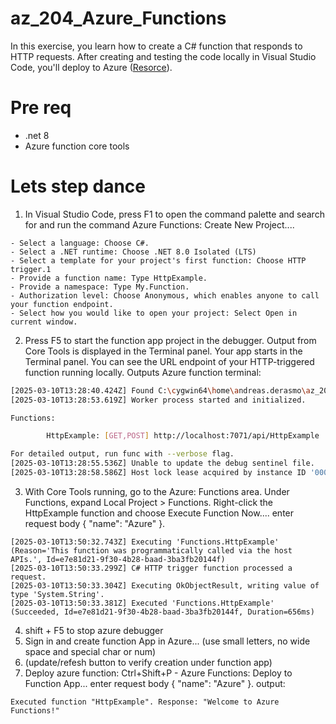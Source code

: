 # az_204_Azure_Functions
In this exercise, you learn how to create a C# function that responds to HTTP requests. After creating and testing the code locally in Visual Studio Code, you'll deploy to Azure ([Resorce](https://learn.microsoft.com/nb-no/training/modules/develop-azure-functions/5-create-function-visual-studio-code)).

# Pre req
- .net 8
- Azure function core tools

# Lets step dance
1)  In Visual Studio Code, press F1 to open the command palette and search for and run the command Azure Functions: Create New Project....

```
- Select a language: Choose C#.
- Select a .NET runtime: Choose .NET 8.0 Isolated (LTS)
- Select a template for your project's first function: Choose HTTP trigger.1
- Provide a function name: Type HttpExample.
- Provide a namespace: Type My.Function.
- Authorization level: Choose Anonymous, which enables anyone to call your function endpoint.
- Select how you would like to open your project: Select Open in current window.
```

2) Press F5 to start the function app project in the debugger. Output from Core Tools is displayed in the Terminal panel. Your app starts in the Terminal panel. You can see the URL endpoint of your HTTP-triggered function running locally.
Outputs Azure function terminal:
``` bash
[2025-03-10T13:28:40.424Z] Found C:\cygwin64\home\andreas.derasmo\az_204_Azure_Functions\az_204_Azure_Functions.csproj. Using for user secrets file configuration.
[2025-03-10T13:28:53.619Z] Worker process started and initialized.

Functions:

        HttpExample: [GET,POST] http://localhost:7071/api/HttpExample

For detailed output, run func with --verbose flag.
[2025-03-10T13:28:55.536Z] Unable to update the debug sentinel file.
[2025-03-10T13:28:58.586Z] Host lock lease acquired by instance ID '000000000000000000000000BE0B442D'.
```

3) With Core Tools running, go to the Azure: Functions area. Under Functions, expand Local Project > Functions. Right-click the HttpExample function and choose Execute Function Now....  enter request body { "name": "Azure" }.
   
```
[2025-03-10T13:50:32.743Z] Executing 'Functions.HttpExample' (Reason='This function was programmatically called via the host APIs.', Id=e7e81d21-9f30-4b28-baad-3ba3fb20144f)
[2025-03-10T13:50:33.299Z] C# HTTP trigger function processed a request.
[2025-03-10T13:50:33.304Z] Executing OkObjectResult, writing value of type 'System.String'.
[2025-03-10T13:50:33.381Z] Executed 'Functions.HttpExample' (Succeeded, Id=e7e81d21-9f30-4b28-baad-3ba3fb20144f, Duration=656ms)
```

4) shift + F5 to stop azure debugger
5) Sign in and create function App in Azure... (use small letters, no wide space and special char or num)
6) (update/refesh button to verify creation under function app)
7) Deploy azure function: Ctrl+Shift+P - Azure Functions: Deploy to Function App... enter request body { "name": "Azure" }.
output:
```
Executed function "HttpExample". Response: "Welcome to Azure Functions!"
```
